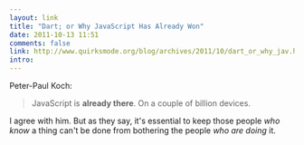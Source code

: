 ```yaml
---
layout: link
title: "Dart; or Why JavaScript Has Already Won"
date: 2011-10-13 11:51
comments: false
link: http://www.quirksmode.org/blog/archives/2011/10/dart_or_why_jav.html
intro: 
---
```

Peter-Paul Koch:

> JavaScript is **already there**. On a couple of billion devices.

I agree with him. But as they say, it's essential to keep those people *who know* a thing can't be done from bothering the people *who are doing* it.
